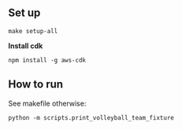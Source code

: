 ## Set up

```commandline
make setup-all
```

**Install cdk**

```commandline
npm install -g aws-cdk
```

## How to run

See makefile otherwise:

```commandline
python -m scripts.print_volleyball_team_fixture
```